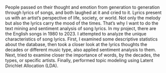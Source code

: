 People passed on their thought and emotion from generation to generation through lyrics of songs, and both laughed at it and cried to it. Lyrics present us with an artist’s perspective of life, society, or world. Not only the melody but also the lyrics carry the mood of the times. That’s why I want to do the text mining and sentiment analysis of song lyrics.
In my project, there are the English songs in 1980 to 2023. I attempted to analyze the unique characteristics of song lyrics. First, I examined some descriptive statistics about the database, then took a closer look at the lyrics thoughts the decades or different music type, also applied sentiment analysis to them. Next, tried to examine closer the importance of words, by the decades, the types, or specific artists. Finally, performed topic modeling using Latent Dirichlet Allocation (LDA).

